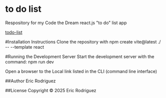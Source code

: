 # to do list
Respository for my Code the Dream react.js "to do" list app

[todo-list](https://github.com/eric-m-rodriguez/todo-list)

#Installation Instructions
Clone the repository  with npm create vite@latest ./ -- --template react

#Running the Development Server
Start the development server with the command: npm run dev

Open a browser to the Local link listed in the CLI (command line interface)

##Author
Eric Rodriguez

##License
Copyright © 2025 Eric Rodriguez
